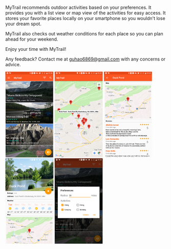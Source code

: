 MyTrail recommends outdoor activities based on your preferences. It provides you with a list view or map view of the activities for easy access. It stores your favorite places locally on your smartphone so you wouldn't lose your dream spot.

MyTrail also checks out weather conditions for each place so you can plan ahead for your weekend. 

Enjoy your time with MyTrail!

Any feedback? Contact me at guhao6869@gmail.com with any concerns or advice.

<p float="left">
	<img src="screenshot/1.png" alt="alt text" width="150" >
	<img src="screenshot/2.png" alt="alt text" width="150" >
	<img src="screenshot/3.png" alt="alt text" width="150" >
	<img src="screenshot/4.png" alt="alt text" width="150" >
	<img src="screenshot/5.png" alt="alt text" width="150" >
</p>

